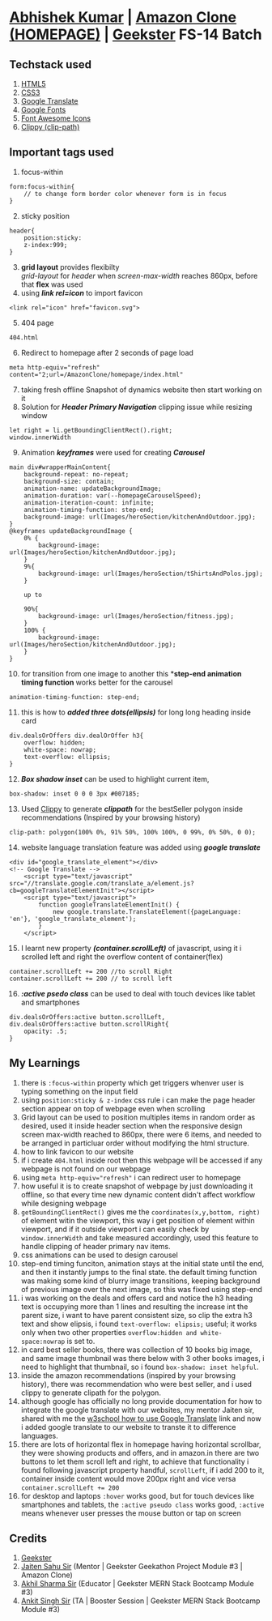 # [Abhishek Kumar](https://www.linkedin.com/in/alex21c/) \| [Amazon Clone (HOMEPAGE)](https://alex21c.github.io/AmazonClone/homepage/) \| [Geekster](https://www.geekster.in/) FS-14 Batch

## Techstack used 
1. [HTML5](https://en.wikipedia.org/wiki/HTML5)
2. [CSS3](https://en.wikipedia.org/wiki/CSS)
3. [Google Translate](https://translate.google.co.in/)
4. [Google Fonts](https://fonts.google.com/)
5. [Font Awesome Icons](https://fontawesome.com/icons)
6. [Clippy (clip-path)](https://bennettfeely.com/clippy/)

## Important tags used

  1. focus-within
````	
form:focus-within{
	// to change form border color whenever form is in focus
}
````
  2. sticky position
````
header{
	position:sticky:
	z-index:999;
}
````
  3. **grid layout** provides flexibilty  
	*grid-layout* for *header* when *screen-max-width* reaches 860px, before that **flex** was used
  4. using ***link rel=icon*** to import favicon
```` 
<link rel="icon" href="favicon.svg">
````
  5. 404 page
````
404.html
````
  6. Redirect to homepage after 2 seconds of page load
````
meta http-equiv="refresh" content="2;url=/AmazonClone/homepage/index.html"
````
  7. taking fresh offline Snapshot of dynamics website then start working on it
  8. Solution for ***Header Primary Navigation*** clipping issue while resizing window
````
let right = li.getBoundingClientRect().right;
window.innerWidth
````
  9. Animation ***keyframes*** were used for creating ***Carousel***
````
main div#wrapperMainContent{
	background-repeat: no-repeat;
	background-size: contain;
	animation-name: updateBackgroundImage;
	animation-duration: var(--homepageCarouselSpeed);
	animation-iteration-count: infinite;
	animation-timing-function: step-end;    
	background-image: url(Images/heroSection/kitchenAndOutdoor.jpg);
}  
@keyframes updateBackgroundImage {
	0% {  
		background-image: url(Images/heroSection/kitchenAndOutdoor.jpg);
	}
	9%{  
		background-image: url(Images/heroSection/tShirtsAndPolos.jpg);
	}

	up to

	90%{  
		background-image: url(Images/heroSection/fitness.jpg);
	}
	100% {  
		background-image: url(Images/heroSection/kitchenAndOutdoor.jpg);
	}    
}
````
  10. for transition from one image to another this ***step-end animation timing function** works better for the carousel
````
animation-timing-function: step-end;
````
  11. this is how to ***added three dots(ellipsis)*** for long long heading inside card
````
div.dealsOrOffers div.dealOrOffer h3{  
	overflow: hidden;
	white-space: nowrap;
	text-overflow: ellipsis;
}
````  
  12. ***Box shadow inset*** can be used to highlight current item,
````
box-shadow: inset 0 0 0 3px #007185;
````
  13. Used [Clippy](https://bennettfeely.com/clippy/) to generate ***clippath*** for the bestSeller polygon inside recommendations (Inspired by your browsing history)
````
clip-path: polygon(100% 0%, 91% 50%, 100% 100%, 0 99%, 0% 50%, 0 0);
````
  14. website language translation feature was added using ***google translate***
````
<div id="google_translate_element"></div>
<!-- Google Translate -->
	<script type="text/javascript" src="//translate.google.com/translate_a/element.js?cb=googleTranslateElementInit"></script>
	<script type="text/javascript">
		function googleTranslateElementInit() {
			new google.translate.TranslateElement({pageLanguage: 'en'}, 'google_translate_element');
		}
	</script>
````
  15. I learnt new property ***(container.scrollLeft)*** of javascript, using it i scrolled left and right the overflow content of container(flex) 
````
container.scrollLeft += 200 //to scroll Right
container.scrollLeft += 200 // to scroll left
````
  16. ***:active psedo class*** can be used to deal with touch devices like tablet and smartphones
````
div.dealsOrOffers:active button.scrollLeft,
div.dealsOrOffers:active button.scrollRight{
	opacity: .5;
}
````

## My Learnings
  1. there is `:focus-within` property which get triggers whenver user is typing something on the input field 
  2. using `position:sticky & z-index` css rule i can make the page header section appear on top of webpage even when scrolling
  3. Grid layout can be used to position multiples items in random order as desired, used it inside header section when the responsive design screen max-width reached to 860px, there were 6 items, and needed to be arranged in particluar order without modifying the html structure.
  4. how to link favicon to our website
  5. if i create `404.html` inside root then this webpage will be accessed if any webpage is not found on our webpage
  6. using `meta http-equiv="refresh"` i can redirect user to homepage
  7. how useful it is to create snapshot of webpage by just downloading it offline, so that every time new dynamic content didn't affect workflow while designing webpage
  8. `getBoundingClientRect()` gives me the `coordinates(x,y,bottom, right)` of element witin the viewport, this way i get position of element within viewport, and if it outside viewport i can easily check by `window.innerWidth` and take measured accordingly, used this feature to handle clipping of header primary nav items.
  9. css animations can be used to design carousel
  10. step-end timing funciton,  animation stays at the initial state until the end, and then it instantly jumps to the final state. the default timing function was making some kind of blurry image transitions, keeping background of previous image over the next image, so this was fixed using step-end
  11. i was working on the deals and offers card and notice the h3 heading text is occupying more than 1 lines and resulting the increase int the parent size, i want to have parent consistent size, so clip the extra h3 text and show elipsis, i found `text-overflow: elipsis;` useful; it works only when two other properties `overflow:hidden and white-space:nowrap` is set to.
  12. in card best seller books, there was collection of 10 books big image, and same image thumbnail was there below with 3 other books images, i need to highlight that thumbnail, so i found `box-shadow: inset helpful`.
  13. inside the amazon recommendations (inspired by your browsing history), there was recommendation who were best seller, and i used clippy to generate clipath for the polygon.
  14. although google has officially no long provide documentation for how to integrate the google translate with our websites, my mentor Jaiten sir, shared with me the [w3school how to use Google Translate](https://www.w3schools.com/howto/howto_google_translate.asp) link and now i added google translate to our website to transte it to difference languages.
  15. there are lots of horizontal flex in homepage having horizontal scrollbar, they were showing products and offers, and in amazon.in there are two buttons to let them scroll left and right, to achieve that functionality i found following javascript property handful, `scrollLeft`, if i add 200 to it, container inside content would move 200px right and vice versa
    `container.scrollLeft += 200`
  16. for desktop and laptops `:hover` works good, but for touch devices like smartphones and tablets, the `:active pseudo class` works good, `:active` means whenever user presses the mouse button or tap on screen

## Credits
1. [Geekster](https://www.geekster.in/)
2. [Jaiten Sahu Sir](https://www.linkedin.com/in/jaiten-sahu/) (Mentor \| Geekster Geekathon Project Module #3 \| Amazon Clone)
3. [Akhil Sharma Sir](https://www.linkedin.com/in/akhil-sh06/) (Educator \| Geekster MERN Stack Bootcamp Module #3)
4. [Ankit Singh Sir](https://www.linkedin.com/in/asingh88029/) (TA \| Booster Session \| Geekster MERN Stack Bootcamp Module #3)
